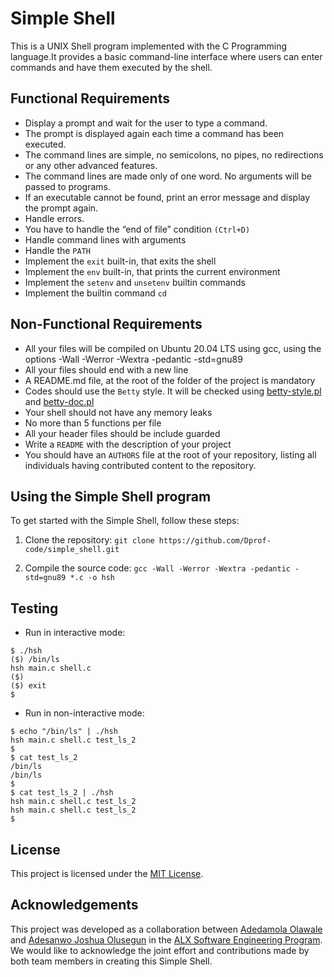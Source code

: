 # Simple Shell

This is a UNIX Shell program implemented with the C Programming language.It provides a basic command-line interface where users can enter commands and have them executed by the shell.

## Functional Requirements

- Display a prompt and wait for the user to type a command.
- The prompt is displayed again each time a command has been executed.
- The command lines are simple, no semicolons, no pipes, no redirections or any other advanced features.
- The command lines are made only of one word. No arguments will be passed to programs.
- If an executable cannot be found, print an error message and display the prompt again.
- Handle errors.
- You have to handle the “end of file” condition `(Ctrl+D)`
- Handle command lines with arguments
- Handle the `PATH`
- Implement the `exit` built-in, that exits the shell
- Implement the `env` built-in, that prints the current environment
- Implement the `setenv` and `unsetenv` builtin commands
- Implement the builtin command `cd`


## Non-Functional Requirements

- All your files will be compiled on Ubuntu 20.04 LTS using gcc, using the options -Wall -Werror -Wextra -pedantic -std=gnu89
- All your files should end with a new line
- A README.md file, at the root of the folder of the project is mandatory
- Codes should use the `Betty` style. It will be checked using [betty-style.pl](https://github.com/alx-tools/Betty/blob/master/betty-style.pl) and [betty-doc.pl](https://github.com/alx-tools/Betty/blob/master/betty-doc.pl)
- Your shell should not have any memory leaks
- No more than 5 functions per file
- All your header files should be include guarded
- Write a `README` with the description of your project
- You should have an `AUTHORS` file at the root of your repository, listing all individuals having contributed content to the repository.

## Using the Simple Shell program

To get started with the Simple Shell, follow these steps:

1. Clone the repository:
`git clone https://github.com/Dprof-code/simple_shell.git`

2. Compile the source code:
`gcc -Wall -Werror -Wextra -pedantic -std=gnu89 *.c -o hsh`


## Testing

- Run in interactive mode:

```
$ ./hsh
($) /bin/ls
hsh main.c shell.c
($)
($) exit
$
```

- Run in non-interactive mode:

```
$ echo "/bin/ls" | ./hsh
hsh main.c shell.c test_ls_2
$
$ cat test_ls_2
/bin/ls
/bin/ls
$
$ cat test_ls_2 | ./hsh
hsh main.c shell.c test_ls_2
hsh main.c shell.c test_ls_2
$
```

## License

This project is licensed under the [MIT License](LICENSE).


## Acknowledgements

This project was developed as a collaboration between [Adedamola Olawale](https://github.com/dprof-code) and [Adesanwo Joshua Olusegun](https://github.com/Joshshegz) in the [ALX Software Engineering Program](https://www.alxafrica.com/software-engineering/). We would like to acknowledge the joint effort and contributions made by both team members in creating this Simple Shell.
